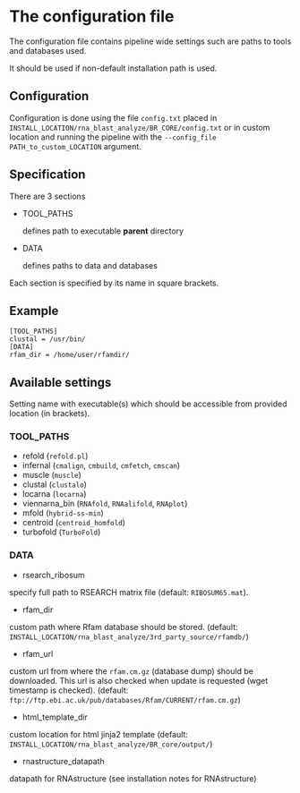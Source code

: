 # The configuration file
 The configuration file contains pipeline wide settings such are paths to tools
 and databases used.

 It should be used if non-default installation path is used.

 ## Configuration
 Configuration is done using the file `config.txt` placed in
 `INSTALL_LOCATION/rna_blast_analyze/BR_CORE/config.txt` or in custom location
 and running the pipeline with the `--config_file PATH_to_custom_LOCATION` argument.

 ## Specification

There are 3 sections

- TOOL_PATHS

  defines path to executable __parent__ directory

- DATA

  defines paths to data and databases

Each section is specified by its name in square brackets.

## Example
 ```
[TOOL_PATHS]
clustal = /usr/bin/
[DATA]
rfam_dir = /home/user/rfamdir/
 ```

## Available settings
 Setting name with executable(s) which should be accessible from provided location (in brackets).

### TOOL_PATHS
 - refold (`refold.pl`)
 - infernal (`cmalign`, `cmbuild`, `cmfetch`, `cmscan`)
 - muscle (`muscle`)
 - clustal (`clustalo`)
 - locarna (`locarna`)
 - viennarna_bin (`RNAfold`, `RNAalifold`, `RNAplot`)
 - mfold (`hybrid-ss-min`)
 - centroid (`centroid_homfold`)
 - turbofold (`TurboFold`)

### DATA
 - rsearch_ribosum

  specify full path to RSEARCH matrix file (default: `RIBOSUM65.mat`).

 - rfam_dir

  custom path where Rfam database should be stored. (default: `INSTALL_LOCATION/rna_blast_analyze/3rd_party_source/rfamdb/`)

 - rfam_url

  custom url from where the `rfam.cm.gz` (database dump) should be downloaded.
  This url is also checked when update is requested (wget timestamp is checked).
  (default: `ftp://ftp.ebi.ac.uk/pub/databases/Rfam/CURRENT/rfam.cm.gz`)
  

 - html_template_dir

  custom location for html jinja2 template (default: `INSTALL_LOCATION/rna_blast_analyze/BR_core/output/`)

 - rnastructure_datapath

  datapath for RNAstructure (see installation notes for RNAstructure)
